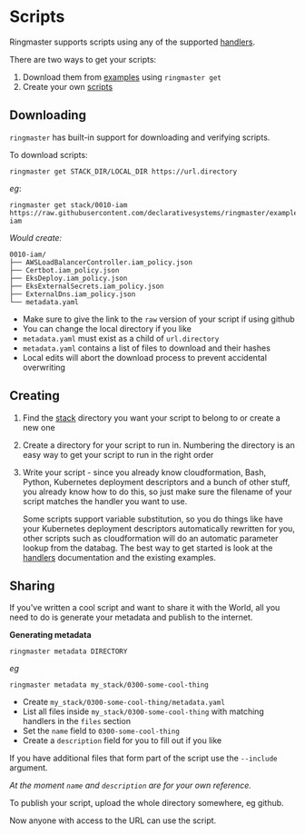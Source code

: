 # Scripts

Ringmaster supports scripts using any of the supported [handlers](handlers.md).

There are two ways to get your scripts:

1. Download them from [examples](examples) using `ringmaster get`
2. Create your own [scripts](doc/scripts.md)

## Downloading

`ringmaster` has built-in support for downloading and verifying scripts. 

To download scripts:

```shell
ringmaster get STACK_DIR/LOCAL_DIR https://url.directory
```

_eg_:

```shell
ringmaster get stack/0010-iam https://raw.githubusercontent.com/declarativesystems/ringmaster/examples/0010-iam
```

_Would create:_

```
0010-iam/
├── AWSLoadBalancerController.iam_policy.json
├── Certbot.iam_policy.json
├── EksDeploy.iam_policy.json
├── EksExternalSecrets.iam_policy.json
├── ExternalDns.iam_policy.json
└── metadata.yaml

```

* Make sure to give the link to the `raw` version of your script if using github
* You can change the local directory if you like
* `metadata.yaml` must exist as a child of `url.directory`
* `metadata.yaml` contains a list of files to download and their hashes
* Local edits will abort the download process to prevent accidental overwriting

## Creating

1. Find the [stack](concepts.md#stacks) directory you want your script to
   belong to or create a new one
2. Create a directory for your script to run in. Numbering the directory is an
   easy way to get your script to run in the right order
3. Write your script - since you already know cloudformation, Bash, Python,
   Kubernetes deployment descriptors and a bunch of other stuff, you already
   know how to do this, so just make sure the filename of your script matches
   the handler you want to use.
   
   Some scripts support variable substitution, so you do things like have your
   Kubernetes deployment descriptors automatically rewritten for you, other 
   scripts such as cloudformation will do an automatic parameter lookup from 
   the databag. The best way to get started is look at the 
   [handlers](handlers.md) documentation and the existing examples.
   
## Sharing

If you've written a cool script and want to share it with the World, all you
need to do is generate your metadata and publish to the internet.

**Generating metadata**

```shell
ringmaster metadata DIRECTORY
```

_eg_

```shell
ringmaster metadata my_stack/0300-some-cool-thing
```

* Create `my_stack/0300-some-cool-thing/metadata.yaml`
* List all files inside `my_stack/0300-some-cool-thing` with matching handlers
  in the `files` section
* Set the `name` field to `0300-some-cool-thing`
* Create a `description` field for you to fill out if you like

If you have additional files that form part of the script use the `--include`
argument. 

_At the moment `name` and `description` are for your own reference._

To publish your script, upload the whole directory somewhere, eg github.

Now anyone with access to the URL can use the script.